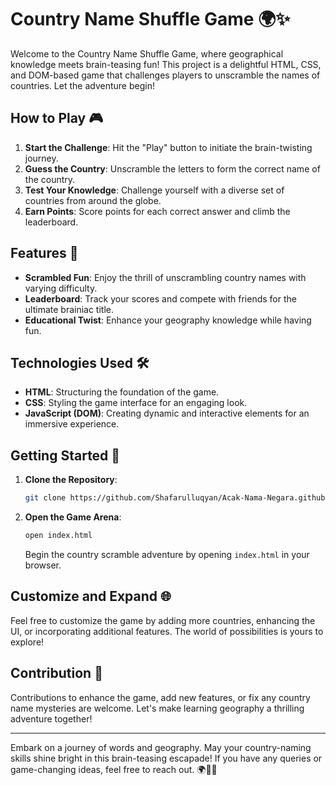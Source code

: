 # Country Name Shuffle Game 🌍✨

Welcome to the Country Name Shuffle Game, where geographical knowledge meets brain-teasing fun! This project is a delightful HTML, CSS, and DOM-based game that challenges players to unscramble the names of countries. Let the adventure begin!

## How to Play 🎮

1. **Start the Challenge**: Hit the "Play" button to initiate the brain-twisting journey.
2. **Guess the Country**: Unscramble the letters to form the correct name of the country.
3. **Test Your Knowledge**: Challenge yourself with a diverse set of countries from around the globe.
4. **Earn Points**: Score points for each correct answer and climb the leaderboard.

## Features 🌟

- **Scrambled Fun**: Enjoy the thrill of unscrambling country names with varying difficulty.
- **Leaderboard**: Track your scores and compete with friends for the ultimate brainiac title.
- **Educational Twist**: Enhance your geography knowledge while having fun.

## Technologies Used 🛠️

- **HTML**: Structuring the foundation of the game.
- **CSS**: Styling the game interface for an engaging look.
- **JavaScript (DOM)**: Creating dynamic and interactive elements for an immersive experience.

## Getting Started 🚀

1. **Clone the Repository**:

   ```bash
   git clone https://github.com/Shafarulluqyan/Acak-Nama-Negara.github.io.git
   ```

2. **Open the Game Arena**:

   ```bash
   open index.html
   ```

   Begin the country scramble adventure by opening `index.html` in your browser.

## Customize and Expand 🌐

Feel free to customize the game by adding more countries, enhancing the UI, or incorporating additional features. The world of possibilities is yours to explore!

## Contribution 🌟

Contributions to enhance the game, add new features, or fix any country name mysteries are welcome. Let's make learning geography a thrilling adventure together!

---

Embark on a journey of words and geography. May your country-naming skills shine bright in this brain-teasing escapade! If you have any queries or game-changing ideas, feel free to reach out. 🌍🧠🚀
